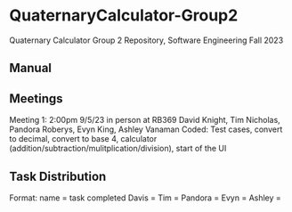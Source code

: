 # QuaternaryCalculator-Group2
Quaternary Calculator Group 2 Repository, Software Engineering Fall 2023

## Manual

## Meetings
Meeting 1: 2:00pm 9/5/23 in person at RB369
David Knight, Tim Nicholas, Pandora Roberys, Evyn King, Ashley Vanaman
Coded: Test cases, convert to decimal, convert to base 4, calculator (addition/subtraction/mulitplication/division), start of the UI

## Task Distribution
Format: name = task completed
Davis = 
Tim = 
Pandora = 
Evyn = 
Ashley = 
